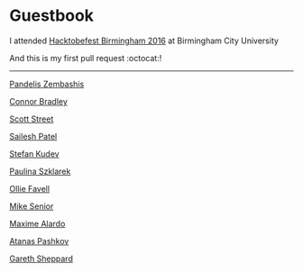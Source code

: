 # Guestbook

I attended [Hacktobefest Birmingham 2016](https://www.eventbrite.co.uk/e/hacktoberfest-birmingham-2016-registration-28429964790) at Birmingham City University

And this is my first pull request :octocat:!

---

[Pandelis Zembashis](http://twitter.com/pandelisz)

[Connor Bradley](http://www.google.com)

[Scott Street](http://astonhack.co.uk)

[Sailesh Patel](http://github.com/SaileshPatel)

[Stefan Kudev](https://www.linkedin.com/in/stefankudev)

[Paulina Szklarek](http://twitter.com/szklarekp)

[Ollie Favell](http://github.com/DaNinjaKidy)

[Mike Senior](https://github.com/michaelsenior)

[Maxime Alardo](https://twitter.com/maximealardo)

[Atanas Pashkov](http://www.twitter.com/Dgaduin)

[Gareth Sheppard](http://dafk.net/what/)
